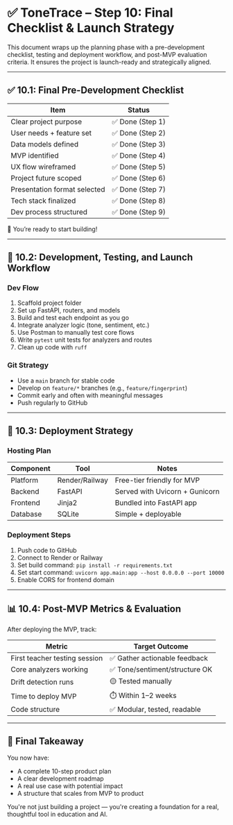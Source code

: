 
# ✅ ToneTrace – Step 10: Final Checklist & Launch Strategy

This document wraps up the planning phase with a pre-development checklist, testing and deployment workflow, and post-MVP evaluation criteria. It ensures the project is launch-ready and strategically aligned.

---

## ✅ 10.1: Final Pre-Development Checklist

| Item                          | Status          |
|-------------------------------|-----------------|
| Clear project purpose         | ✅ Done (Step 1) |
| User needs + feature set      | ✅ Done (Step 2) |
| Data models defined           | ✅ Done (Step 3) |
| MVP identified                | ✅ Done (Step 4) |
| UX flow wireframed            | ✅ Done (Step 5) |
| Project future scoped         | ✅ Done (Step 6) |
| Presentation format selected  | ✅ Done (Step 7) |
| Tech stack finalized          | ✅ Done (Step 8) |
| Dev process structured        | ✅ Done (Step 9) |

🎉 You’re ready to start building!

---

## 🧪 10.2: Development, Testing, and Launch Workflow

### Dev Flow

1. Scaffold project folder
2. Set up FastAPI, routers, and models
3. Build and test each endpoint as you go
4. Integrate analyzer logic (tone, sentiment, etc.)
5. Use Postman to manually test core flows
6. Write `pytest` unit tests for analyzers and routes
7. Clean up code with `ruff`

### Git Strategy

- Use a `main` branch for stable code
- Develop on `feature/*` branches (e.g., `feature/fingerprint`)
- Commit early and often with meaningful messages
- Push regularly to GitHub

---

## 🚀 10.3: Deployment Strategy

### Hosting Plan

| Component  | Tool        | Notes                                |
|------------|-------------|--------------------------------------|
| Platform   | Render/Railway | Free-tier friendly for MVP         |
| Backend    | FastAPI     | Served with Uvicorn + Gunicorn      |
| Frontend   | Jinja2      | Bundled into FastAPI app             |
| Database   | SQLite      | Simple + deployable                  |

### Deployment Steps

1. Push code to GitHub
2. Connect to Render or Railway
3. Set build command: `pip install -r requirements.txt`
4. Set start command: `uvicorn app.main:app --host 0.0.0.0 --port 10000`
5. Enable CORS for frontend domain

---

## 📊 10.4: Post-MVP Metrics & Evaluation

After deploying the MVP, track:

| Metric                        | Target Outcome                 |
|-------------------------------|--------------------------------|
| First teacher testing session | ✅ Gather actionable feedback  |
| Core analyzers working        | ✅ Tone/sentiment/structure OK |
| Drift detection runs          | 🟡 Tested manually             |
| Time to deploy MVP            | ⏱️ Within 1–2 weeks            |
| Code structure                | ✅ Modular, tested, readable   |

---

## 🎯 Final Takeaway

You now have:

- A complete 10-step product plan
- A clear development roadmap
- A real use case with potential impact
- A structure that scales from MVP to product

You're not just building a project — you're creating a foundation for a real, thoughtful tool in education and AI.
